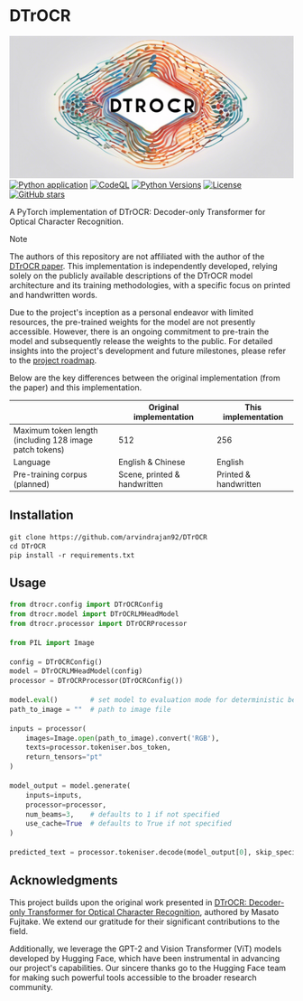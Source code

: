 # DTrOCR
![logo](logo.png)
[![Python application](https://github.com/arvindrajan92/DTrOCR/actions/workflows/python-app.yml/badge.svg)](https://github.com/arvindrajan92/DTrOCR/actions/workflows/python-app.yml)
[![CodeQL](https://github.com/arvindrajan92/DTrOCR/actions/workflows/github-code-scanning/codeql/badge.svg)](https://github.com/arvindrajan92/DTrOCR/actions/workflows/github-code-scanning/codeql)
[![Python Versions](https://img.shields.io/badge/python-3.11-blue)](https://www.python.org/downloads/)
[![License](https://img.shields.io/github/license/arvindrajan92/DTrOCR.svg)](https://github.com/arvindrajan92/DTrOCR/LICENSE)
[![GitHub stars](https://img.shields.io/github/stars/arvindrajan92/DTrOCR?style=social)](https://github.com/arvindrajan92/DTrOCR)

A PyTorch implementation of DTrOCR: Decoder-only Transformer for Optical Character Recognition.

> [!NOTE]
>
> The authors of this repository are not affiliated with the author of the [DTrOCR paper](https://doi.org/10.48550/arXiv.2308.15996). This implementation is independently developed, relying solely on the publicly available descriptions of the DTrOCR model architecture and its training methodologies, with a specific focus on printed and handwritten words.
> 
> Due to the project's inception as a personal endeavor with limited resources, the pre-trained weights for the model are not presently accessible. However, there is an ongoing commitment to pre-train the model and subsequently release the weights to the public. For detailed insights into the project's development and future milestones, please refer to the [project roadmap](https://github.com/users/arvindrajan92/projects/1).

Below are the key differences between the original implementation (from the paper) and this implementation.

|                                                              | Original implementation      | This implementation   |
| ------------------------------------------------------------ | ---------------------------- | --------------------- |
| Maximum token length<br />(including 128 image patch tokens) | 512                          | 256                   |
| Language                                                     | English & Chinese            | English               |
| Pre-training corpus (planned)                                | Scene, printed & handwritten | Printed & handwritten |

## Installation

```shell
git clone https://github.com/arvindrajan92/DTrOCR
cd DTrOCR
pip install -r requirements.txt
```

## Usage

```python
from dtrocr.config import DTrOCRConfig
from dtrocr.model import DTrOCRLMHeadModel
from dtrocr.processor import DTrOCRProcessor

from PIL import Image

config = DTrOCRConfig()
model = DTrOCRLMHeadModel(config)
processor = DTrOCRProcessor(DTrOCRConfig())

model.eval()        # set model to evaluation mode for deterministic behaviour
path_to_image = ""  # path to image file

inputs = processor(
    images=Image.open(path_to_image).convert('RGB'),
    texts=processor.tokeniser.bos_token,
    return_tensors="pt"
)

model_output = model.generate(
    inputs=inputs, 
    processor=processor, 
    num_beams=3,    # defaults to 1 if not specified
    use_cache=True  # defaults to True if not specified
)

predicted_text = processor.tokeniser.decode(model_output[0], skip_special_tokens=True)
```
## Acknowledgments
This project builds upon the original work presented in [DTrOCR: Decoder-only Transformer for Optical Character Recognition](https://doi.org/10.48550/arXiv.2308.15996), authored by Masato Fujitake. We extend our gratitude for their significant contributions to the field.

Additionally, we leverage the GPT-2 and Vision Transformer (ViT) models developed by Hugging Face, which have been instrumental in advancing our project's capabilities. Our sincere thanks go to the Hugging Face team for making such powerful tools accessible to the broader research community.
